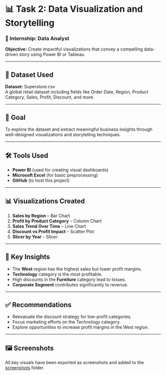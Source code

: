# 📊 Task 2: Data Visualization and Storytelling

### 💼 Internship: Data Analyst  
**Objective:** Create impactful visualizations that convey a compelling data-driven story using Power BI or Tableau.

---

## 📁 Dataset Used
**Dataset:** Superstore.csv  
A global retail dataset including fields like Order Date, Region, Product Category, Sales, Profit, Discount, and more.

---

## 🎯 Goal
To explore the dataset and extract meaningful business insights through well-designed visualizations and storytelling techniques.

---

## 🛠 Tools Used
- **Power BI** (used for creating visual dashboards)
- **Microsoft Excel** (for basic preprocessing)
- **GitHub** (to host this project)

---

## 📊 Visualizations Created
1. **Sales by Region** – Bar Chart  
2. **Profit by Product Category** – Column Chart  
3. **Sales Trend Over Time** – Line Chart  
4. **Discount vs Profit Impact** – Scatter Plot  
5. **Slicer by Year** – Slicer

---

## 🧠 Key Insights
- The **West** region has the highest sales but lower profit margins.
- **Technology** category is the most profitable.
- High discounts in the **Furniture** category lead to losses.
- **Corporate Segment** contributes significantly to revenue.

---

## ✅ Recommendations
- Reevaluate the discount strategy for low-profit categories.
- Focus marketing efforts on the Technology category.
- Explore opportunities to increase profit margins in the West region.

---

## 🖼 Screenshots
All key visuals have been exported as screenshots and added to the [screenshots](https://github.com/kakarot7072/Data_Analyst_Intern/Task-02/blob/main/screenshort.png) folder.
